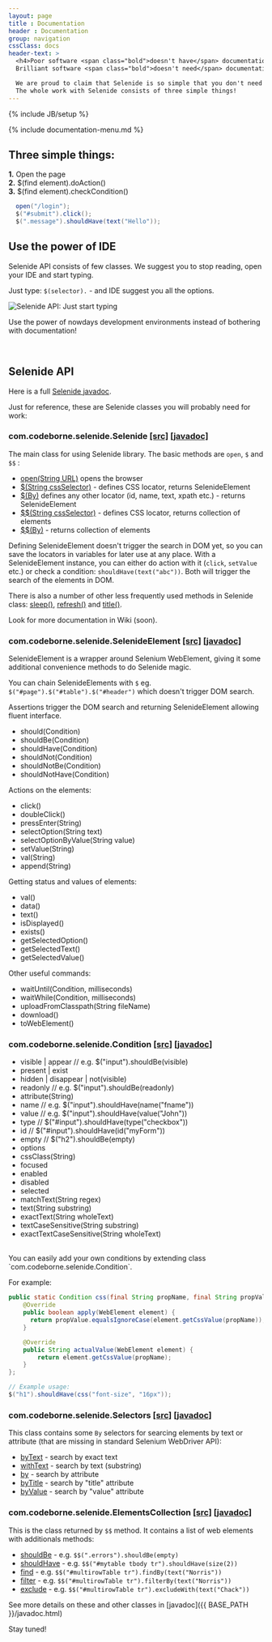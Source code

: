 ```yaml
---
layout: page
title : Documentation
header : Documentation
group: navigation
cssClass: docs
header-text: >
  <h4>Poor software <span class="bold">doesn't have</span> documentation.
  Brilliant software <span class="bold">doesn't need</span> documentation.</h4>

  We are proud to claim that Selenide is so simple that you don't need to read tons of documentation.<br/>
  The whole work with Selenide consists of three simple things!
---
```

{% include JB/setup %}

{% include documentation-menu.md %}

## Three simple things:
**1.**  Open the page   <br>
**2.**  $(find element).doAction()<br>
**3.**  $(find element).checkCondition()<br>

```java
  open("/login");
  $("#submit").click();
  $(".message").shouldHave(text("Hello"));
```

## Use the power of IDE

Selenide API consists of few classes. We suggest you to stop reading, open your IDE and start typing.

Just type: `$(selector).` - and IDE suggest you all the options.

<img src="{{ BASE_PATH }}/images/ide-just-start-typing.png" alt="Selenide API: Just start typing"/>

Use the power of nowdays development environments instead of bothering with documentation!

<br/>

## Selenide API

Here is a full <a href="/javadoc/{{site.SELENIDE_VERSION}}" target="_blank">Selenide javadoc</a>.

Just for reference, these are Selenide classes you will probably need for work:

<h3>com.codeborne.selenide.Selenide
  <a target="_blank" href="https://github.com/codeborne/selenide/blob/master/src/main/java/com/codeborne/selenide/Selenide.java">[src]</a>
  <a target="_blank" href="{{ BASE_PATH }}/javadoc/{{site.SELENIDE_VERSION}}/com/codeborne/selenide/Selenide.html">[javadoc]</a>
</h3>

The main class for using Selenide library. The basic methods are `open`, `$` and `$$` :
<ul>
  <li><a href="{{BASE_PATH}}/javadoc/{{site.SELENIDE_VERSION}}/com/codeborne/selenide/Selenide.html#open(java.lang.String)">open(String URL)</a> opens the browser</li>
  <li><a href="{{BASE_PATH}}/javadoc/{{site.SELENIDE_VERSION}}/com/codeborne/selenide/Selenide.html#$(java.lang.String)">$(String cssSelector)</a>   - defines CSS locator, returns SelenideElement</li>
  <li><a href="{{BASE_PATH}}/javadoc/{{site.SELENIDE_VERSION}}/com/codeborne/selenide/Selenide.html#$(org.openqa.selenium.By)">$(By)</a> defines any other locator (id, name, text, xpath etc.)  - returns SelenideElement</li>
  <li><a href="{{BASE_PATH}}/javadoc/{{site.SELENIDE_VERSION}}/com/codeborne/selenide/Selenide.html#$$(java.lang.String)">$$(String cssSelector)</a>   - defines CSS locator, returns collection of elements</li>
  <li><a href="{{BASE_PATH}}/javadoc/{{site.SELENIDE_VERSION}}/com/codeborne/selenide/Selenide.html#$$(org.openqa.selenium.By)">$$(By)</a>   - returns collection of elements</li>
</ul>

Defining SelenideElement doesn't trigger the search in DOM yet, so you can save the locators in variables for later use at any place.
With a SelenideElement instance, you can either do action with it (`click`, `setValue` etc.) or
check a condition: `shouldHave(text("abc"))`. Both will trigger the search of the elements in DOM.

There is also a number of other less frequently used methods in Selenide class:
<a href="{{BASE_PATH}}/javadoc/{{site.SELENIDE_VERSION}}/com/codeborne/selenide/Selenide.html#sleep(long)">sleep()</a>,
<a href="{{BASE_PATH}}/javadoc/{{site.SELENIDE_VERSION}}/com/codeborne/selenide/Selenide.html#refresh()">refresh()</a> and
<a href="{{BASE_PATH}}/javadoc/{{site.SELENIDE_VERSION}}/com/codeborne/selenide/Selenide.html#title()">title()</a>.

Look for more documentation in Wiki (soon).

<h3>com.codeborne.selenide.SelenideElement
  <a target="_blank" href="https://github.com/codeborne/selenide/blob/master/src/main/java/com/codeborne/selenide/SelenideElement.java">[src]</a>
  <a target="_blank" href="{{ BASE_PATH }}/javadoc/{{site.SELENIDE_VERSION}}/com/codeborne/selenide/SelenideElement.html">[javadoc]</a>
</h3>

SelenideElement is a wrapper around Selenium WebElement, giving it some additional convenience methods to do Selenide magic.

You can chain SelenideElements with `$` eg.  `$("#page").$("#table").$("#header")` which doesn't trigger DOM search.

Assertions trigger the DOM search and returning SelenideElement allowing fluent interface.

*  should(Condition)
*  shouldBe(Condition)
*  shouldHave(Condition)
*  shouldNot(Condition)
*  shouldNotBe(Condition)
*  shouldNotHave(Condition)

Actions on the elements:

*  click()
*  doubleClick()
*  pressEnter(String)
*  selectOption(String text)
*  selectOptionByValue(String value)
*  setValue(String)
*  val(String)
*  append(String)


Getting status and values of elements:

*  val()
*  data()
*  text()
*  isDisplayed()
*  exists()
*  getSelectedOption()
*  getSelectedText()
*  getSelectedValue()<br/>

Other useful commands:

*  waitUntil(Condition, milliseconds)
*  waitWhile(Condition, milliseconds)
*  uploadFromClasspath(String fileName)
*  download()
*  toWebElement()

<h3>com.codeborne.selenide.Condition
  <a target="_blank" href="https://github.com/codeborne/selenide/blob/master/src/main/java/com/codeborne/selenide/Condition.java">[src]</a>
  <a target="_blank" href="{{ BASE_PATH }}/javadoc/{{site.SELENIDE_VERSION}}/com/codeborne/selenide/Condition.html">[javadoc]</a>
</h3>


*   visible | appear   // e.g. $("input").shouldBe(visible)
*   present | exist
*   hidden | disappear | not(visible)
*   readonly           // e.g. $("input").shouldBe(readonly)
*   attribute(String)
*   name               // e.g. $("input").shouldHave(name("fname"))
*   value              // e.g. $("input").shouldHave(value("John"))
*   type               // $("#input").shouldHave(type("checkbox"))
*   id                 // $("#input").shouldHave(id("myForm"))
*   empty              // $("h2").shouldBe(empty)
*   options
*   cssClass(String)
*   focused
*   enabled
*   disabled
*   selected
*   matchText(String regex)
*   text(String substring)
*   exactText(String wholeText)
*   textCaseSensitive(String substring)
*   exactTextCaseSensitive(String wholeText)

<br/>
You can easily add your own conditions by extending class `com.codeborne.selenide.Condition`.

For example:

```java
public static Condition css(final String propName, final String propValue) {
    @Override
    public boolean apply(WebElement element) {
      return propValue.equalsIgnoreCase(element.getCssValue(propName));
    }

    @Override
    public String actualValue(WebElement element) {
        return element.getCssValue(propName);
    }
};

// Example usage:
$("h1").shouldHave(css("font-size", "16px"));
```


<h3>com.codeborne.selenide.Selectors
  <a target="_blank" href="https://github.com/codeborne/selenide/blob/master/src/main/java/com/codeborne/selenide/Selectors.java">[src]</a>
  <a target="_blank" href="{{ BASE_PATH }}/javadoc/{{site.SELENIDE_VERSION}}/com/codeborne/selenide/Selectors.html">[javadoc]</a>
</h3>

This class contains some `By` selectors for searcing elements by text or attribute (that are missing in standard Selenium WebDriver API):

*   <a href="{{BASE_PATH}}/javadoc/{{site.SELENIDE_VERSION}}/com/codeborne/selenide/Selectors.html#byText(java.lang.String)">byText</a>     - search by exact text
*   <a href="{{BASE_PATH}}/javadoc/{{site.SELENIDE_VERSION}}/com/codeborne/selenide/Selectors.html#withText(java.lang.String)">withText</a>   - search by text (substring)
*   <a href="{{BASE_PATH}}/javadoc/{{site.SELENIDE_VERSION}}/com/codeborne/selenide/Selectors.html#by(java.lang.String, java.lang.String)">by</a>    - search by attribute
*   <a href="{{BASE_PATH}}/javadoc/{{site.SELENIDE_VERSION}}/com/codeborne/selenide/Selectors.html#byTitle(java.lang.String)">byTitle</a>   - search by "title" attribute
*   <a href="{{BASE_PATH}}/javadoc/{{site.SELENIDE_VERSION}}/com/codeborne/selenide/Selectors.html#byValue(java.lang.String)">byValue</a>   - search by "value" attribute

<h3>com.codeborne.selenide.ElementsCollection
  <a target="_blank" href="https://github.com/codeborne/selenide/blob/master/src/main/java/com/codeborne/selenide/ElementsCollection.java">[src]</a>
  <a target="_blank" href="{{ BASE_PATH }}/javadoc/{{site.SELENIDE_VERSION}}/com/codeborne/selenide/ElementsCollection.html">[javadoc]</a>
</h3>

This is the class returned by `$$` method. It contains a list of web elements with additionals methods:

*   <a href="{{BASE_PATH}}/javadoc/{{site.SELENIDE_VERSION}}/com/codeborne/selenide/ElementsCollection.html#shouldBe(com.codeborne.selenide.CollectionCondition)">shouldBe</a>     - e.g. `$$(".errors").shouldBe(empty)`
*   <a href="{{BASE_PATH}}/javadoc/{{site.SELENIDE_VERSION}}/com/codeborne/selenide/ElementsCollection.html#shouldHave(com.codeborne.selenide.CollectionCondition)">shouldHave</a>     - e.g. `$$("#mytable tbody tr").shouldHave(size(2))`
*   <a href="{{BASE_PATH}}/javadoc/{{site.SELENIDE_VERSION}}/com/codeborne/selenide/ElementsCollection.html#find(com.codeborne.selenide.Condition)">find</a>     - e.g. `$$("#multirowTable tr").findBy(text("Norris"))`
*   <a href="{{BASE_PATH}}/javadoc/{{site.SELENIDE_VERSION}}/com/codeborne/selenide/ElementsCollection.html#filter(com.codeborne.selenide.Condition)">filter</a>     - e.g. `$$("#multirowTable tr").filterBy(text("Norris"))`
*   <a href="{{BASE_PATH}}/javadoc/{{site.SELENIDE_VERSION}}/com/codeborne/selenide/ElementsCollection.html#exclude(com.codeborne.selenide.Condition)">exclude</a>     - e.g. `$$("#multirowTable tr").excludeWith(text("Chack"))`

See more details on these and other classes in [javadoc]({{ BASE_PATH }}/javadoc.html)

Stay tuned!

